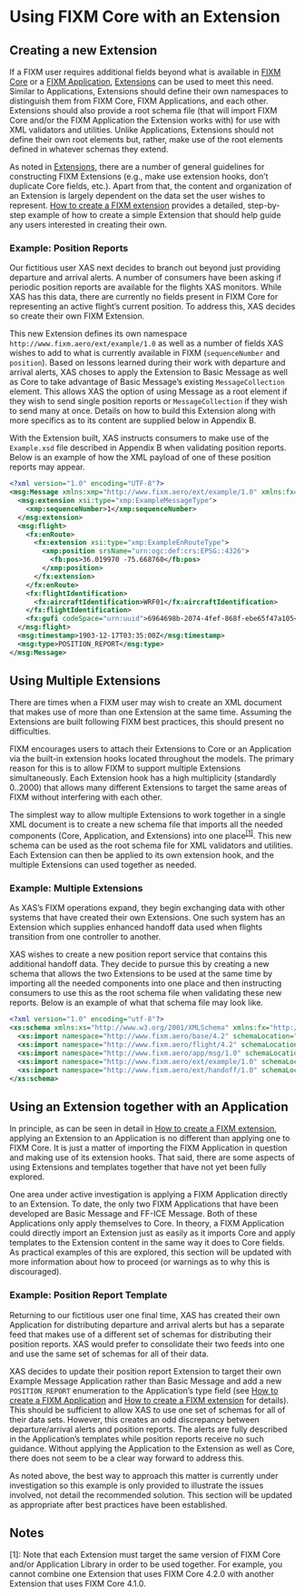 # Using FIXM Core with an Extension

## Creating a new Extension

If a FIXM user requires additional fields beyond what is available in
[FIXM Core](general-guidance/fixm-core) or a [FIXM Application](general-guidance/applications), [Extensions](general-guidance/extensions) can be used to meet this
need. Similar to Applications, Extensions should define their own
namespaces to distinguish them from FIXM Core, FIXM Applications,
and each other. Extensions should also provide a root schema file (that
will import FIXM Core and/or the FIXM Application the Extension works
with) for use with XML validators and utilities. Unlike Applications,
Extensions should not define their own root elements but, rather, make
use of the root elements defined in whatever schemas they extend.

As noted in [Extensions](general-guidance/extensions), there are a number of general guidelines for
constructing FIXM Extensions (e.g., make use extension hooks, don’t
duplicate Core fields, etc.). Apart from that, the content and
organization of an Extension is largely dependent on the data set the
user wishes to represent. [How to create a FIXM extension](how-to-create-fixm-extension/initial-download-and-setup) provides a detailed,
step-by-step example of how to create a simple Extension that should
help guide any users interested in creating their own.

### Example: Position Reports

Our fictitious user XAS next decides to branch out beyond just providing
departure and arrival alerts. A number of consumers have been asking if
periodic position reports are available for the flights XAS monitors.
While XAS has this data, there are currently no fields present in FIXM
Core for representing an active flight’s current position. To address
this, XAS decides so create their own FIXM Extension.

This new Extension defines its own namespace
`http://www.fixm.aero/ext/example/1.0` as well as a number of fields
XAS wishes to add to what is currently available in FIXM
(`sequenceNumber` and `position`). Based on lessons learned during their
work with departure and arrival alerts, XAS choses to apply the
Extension to Basic Message as well as Core to take advantage of Basic
Message’s existing `MessageCollection` element. This allows XAS the option
of using Message as a root element if they wish to send single position
reports or `MessageCollection` if they wish to send many at once. Details
on how to build this Extension along with more specifics as to its
content are supplied below in Appendix B.

With the Extension built, XAS instructs consumers to make use of the
`Example.xsd` file described in Appendix B when validating position
reports. Below is an example of how the XML payload of one of these
position reports may appear.

```xml
<?xml version="1.0" encoding="UTF-8"?>
<msg:Message xmlns:xmp="http://www.fixm.aero/ext/example/1.0" xmlns:fx="http://www.fixm.aero/flight/4.2" xmlns:fb="http://www.fixm.aero/base/4.2" xmlns:msg="http://www.fixm.aero/app/msg/1.0" xmlns:xsi="http://www.w3.org/2001/XMLSchema-instance">
  <msg:extension xsi:type="xmp:ExampleMessageType">
    <xmp:sequenceNumber>1</xmp:sequenceNumber>
  </msg:extension>
  <msg:flight>
    <fx:enRoute>
      <fx:extension xsi:type="xmp:ExampleEnRouteType">
        <xmp:position srsName="urn:ogc:def:crs:EPSG::4326">
          <fb:pos>36.019970 -75.668760</fb:pos>
        </xmp:position>
      </fx:extension>
    </fx:enRoute>
    <fx:flightIdentification>
      <fx:aircraftIdentification>WRF01</fx:aircraftIdentification>
    </fx:flightIdentification>
    <fx:gufi codeSpace="urn:uuid">6964698b-2074-4fef-868f-ebe65f47a105</fx:gufi>
  </msg:flight>
  <msg:timestamp>1903-12-17T03:35:00Z</msg:timestamp>
  <msg:type>POSITION_REPORT</msg:type>
</msg:Message>
```

## Using Multiple Extensions

There are times when a FIXM user may wish to create an XML document that
makes use of more than one Extension at the same time. Assuming the
Extensions are built following FIXM best practices, this should present
no difficulties.

FIXM encourages users to attach their Extensions to Core or an
Application via the built-in extension hooks located throughout the
models. The primary reason for this is to allow FIXM to support multiple
Extensions simultaneously. Each Extension hook has a high multiplicity
(standardly 0..2000) that allows many different Extensions to target the
same areas of FIXM without interfering with each other.

The simplest way to allow multiple Extensions to work together in a
single XML document is to create a new schema file that imports all the
needed components (Core, Application, and Extensions) into one
place<sup><a href="#fixm-for-other-use-cases/using-fixm-core-with-an-extension&id=notes">[1]</a></sup>. This new schema can be used as the root schema file for XML
validators and utilities. Each Extension can then be applied to its own
extension hook, and the multiple Extensions can used together as needed.

### Example: Multiple Extensions

As XAS’s FIXM operations expand, they begin exchanging data with other
systems that have created their own Extensions. One such system has an
Extension which supplies enhanced handoff data used when flights
transition from one controller to another.

XAS wishes to create a new position report service that contains this
additional handoff data. They decide to pursue this by creating a new
schema that allows the two Extensions to be used at the same time by
importing all the needed components into one place and then instructing
consumers to use this as the root schema file when validating these new
reports. Below is an example of what that schema file may look like.

```xml
<?xml version="1.0" encoding="utf-8"?>
<xs:schema xmlns:xs="http://www.w3.org/2001/XMLSchema" xmlns:fx="http://www.fixm.aero/flight/4.2" xmlns:fb="http://www.fixm.aero/base/4.2" xmlns:msg="http://www.fixm.aero/app/msg/1.0" xmlns:xmp="http://www.fixm.aero/ext/example/1.0" xmlns:hdf="http://www.fixm.aero/ext/handoff/1.0" elementFormDefault="qualified" version="1.0.0">
  <xs:import namespace="http://www.fixm.aero/base/4.2" schemaLocation="../../core/base/Base.xsd"/>
  <xs:import namespace="http://www.fixm.aero/flight/4.2" schemaLocation="../../core/flight/Flight.xsd"/>
  <xs:import namespace="http://www.fixm.aero/app/msg/1.0" schemaLocation="../../applications/basicmessage/BasicMessage.xsd"/>
  <xs:import namespace="http://www.fixm.aero/ext/example/1.0" schemaLocation="../example/Example.xsd"/>
  <xs:import namespace="http://www.fixm.aero/ext/handoff/1.0" schemaLocation="../handoff/Handoff.xsd"/>
</xs:schema>
```

## Using an Extension together with an Application

In principle, as can be seen in detail in [How to create a FIXM extension](how-to-create-fixm-extension/initial-download-and-setup), applying an
Extension to an Application is no different than applying one to FIXM
Core. It is just a
matter of importing the FIXM Application in question and making use
of its extension hooks. That said, there are some aspects of using
Extensions and templates together that have not yet been fully explored.

One area under active investigation is applying a FIXM Application directly to an Extension. To date, the only two FIXM Applications that have been developed are Basic Message and FF-ICE Message. Both of these Applications only apply themselves to Core. In theory, a FIXM Application could directly import an Extension just as easily as
it imports Core and apply templates to the Extension content in the same
way it does to Core fields. As practical examples of this are explored,
this section will be updated with more information about how to proceed
(or warnings as to why this is discouraged).

### Example: Position Report Template

Returning to our fictitious user one final time, XAS has created their
own Application for distributing departure and arrival alerts
but has a separate feed that makes use of a different set of schemas for
distributing their position reports. XAS would prefer to consolidate
their two feeds into one and use the same set of schemas for all of
their data.

XAS decides to update their position report Extension to target their
own Example Message Application rather than Basic Message and
add a new `POSITION_REPORT` enumeration to the Application’s type field
(see [How to create a FIXM Application](how-to-create-application/initial-download-and-setup) and [How to create a FIXM extension](how-to-create-fixm-extension/initial-download-and-setup) for details). This should be sufficient
to allow XAS to use one set of schemas for all of their data sets.
However, this creates an odd discrepancy between departure/arrival
alerts and position reports. The alerts are fully described in the
Application’s templates while position reports receive no such guidance.
Without applying the Application to the Extension as well as Core, there
does not seem to be a clear way forward to address this.

As noted above, the best way to approach this matter is currently under
investigation so this example is only provided to illustrate the issues
involved, not detail the recommended solution. This section will be
updated as appropriate after best practices have been established.

## Notes

[1]: Note that each Extension must target the same version of FIXM Core and/or Application Library in order to be used together.  For example, you cannot combine one Extension that uses FIXM Core 4.2.0 with another Extension that uses FIXM Core 4.1.0.  